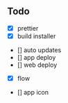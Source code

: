 ## Todo

- [x] prettier
- [x] build installer
- [] auto updates
- [] app deploy
- [] web deploy
- [x] flow
- [] app icon
